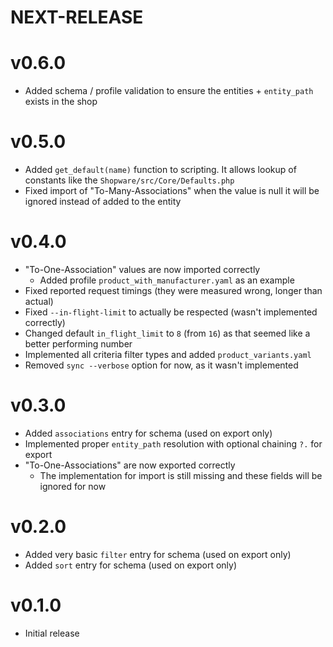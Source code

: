 # NEXT-RELEASE

# v0.6.0
- Added schema / profile validation to ensure the entities + `entity_path` exists in the shop

# v0.5.0
- Added `get_default(name)` function to scripting. It allows lookup of constants like the `Shopware/src/Core/Defaults.php`
- Fixed import of "To-Many-Associations" when the value is null it will be ignored instead of added to the entity

# v0.4.0
- "To-One-Association" values are now imported correctly
  - Added profile `product_with_manufacturer.yaml` as an example
- Fixed reported request timings (they were measured wrong, longer than actual)
- Fixed `--in-flight-limit` to actually be respected (wasn't implemented correctly)
- Changed default `in_flight_limit` to `8` (from `16`) as that seemed like a better performing number
- Implemented all criteria filter types and added `product_variants.yaml`
- Removed `sync --verbose` option for now, as it wasn't implemented

# v0.3.0
- Added `associations` entry for schema (used on export only)
- Implemented proper `entity_path` resolution with optional chaining `?.` for export
- "To-One-Associations" are now exported correctly
  - The implementation for import is still missing and these fields will be ignored for now

# v0.2.0
- Added very basic `filter` entry for schema (used on export only)
- Added `sort` entry for schema (used on export only)

# v0.1.0
- Initial release
